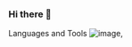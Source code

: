 ### Hi there 👋

<!--
**seong-94/seong-94** is a ✨ _special_ ✨ repository because its `README.md` (this file) appears on your GitHub profile.

Here are some ideas to get you started:

- 🔭 I’m currently working on ...
- 🌱 I’m currently learning ...
- 👯 I’m looking to collaborate on ...
- 🤔 I’m looking for help with ...
- 💬 Ask me about ...
- 📫 How to reach me: ...
- 😄 Pronouns: ...
- ⚡ Fun fact: ...
-->

Languages and Tools
![image](https://github.com/seong-94/seong-94/assets/68951572/76b25e32-6cb2-4438-b475-6475cbd00e86),

